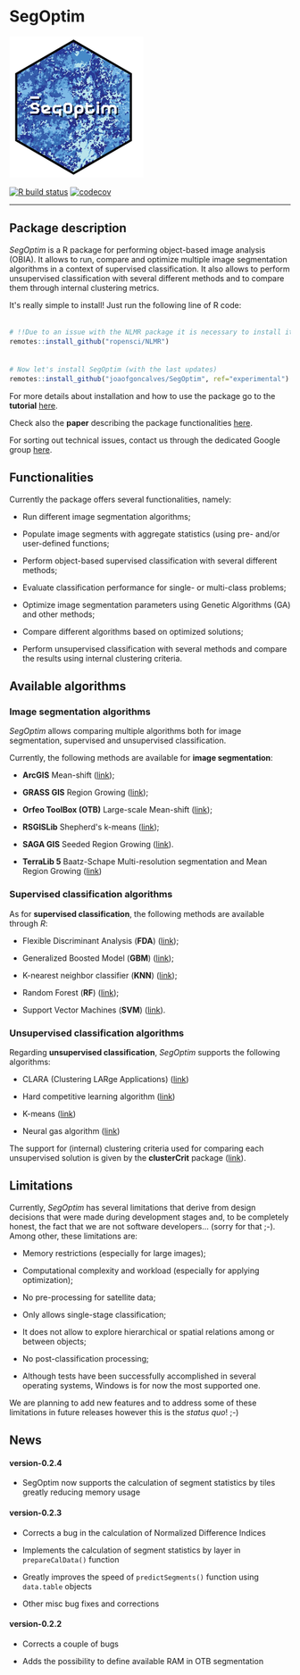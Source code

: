 
# SegOptim 

![SegOptim logo](./man/figures/logo.png)

<!-- badges: start -->
[![R build status](https://github.com/joaofgoncalves/SegOptim/workflows/R-CMD-check/badge.svg)](https://github.com/joaofgoncalves/SegOptim/actions) [![codecov](https://codecov.io/gh/joaofgoncalves/SegOptim/branch/master/graph/badge.svg)](https://codecov.io/gh/joaofgoncalves/SegOptim)
<!-- badges: end -->

--------------------------------------------------------------------------------------

## Package description 

_SegOptim_ is a R package for performing object-based image analysis (OBIA). It 
allows to run, compare and optimize multiple image segmentation algorithms in a 
context of supervised classification. 
It also allows to perform unsupervised classification with several different methods and to 
compare them through internal clustering metrics.

It's really simple to install! Just run the following line of R code:


```R

# !!Due to an issue with the NLMR package it is necessary to install it first!!
remotes::install_github("ropensci/NLMR")


# Now let's install SegOptim (with the last updates)
remotes::install_github("joaofgoncalves/SegOptim", ref="experimental")


```

For more details about installation and how to use the package go to the __tutorial__ [here](https://segoptim.bitbucket.io/docs/).

Check also the __paper__ describing the package functionalities [here](https://www.sciencedirect.com/science/article/pii/S0303243418303556).

For sorting out technical issues, contact us through the dedicated Google group [here](https://groups.google.com/forum/#!forum/segoptim-user-group).

## Functionalities

Currently the package offers several functionalities, namely:     

- Run different image segmentation algorithms;

- Populate image segments with aggregate statistics (using pre- and/or user-defined functions;

- Perform object-based supervised classification with several different methods;

- Evaluate classification performance for single- or multi-class problems;

- Optimize image segmentation parameters using Genetic Algorithms (GA) and other methods;

- Compare different algorithms based on optimized solutions;

- Perform unsupervised classification with several methods and compare the results using internal clustering criteria.

## Available algorithms

### Image segmentation algorithms

_SegOptim_ allows comparing multiple algorithms both for image segmentation, supervised and 
unsupervised classification.

Currently, the following methods are available for __image segmentation__:     

- __ArcGIS__ Mean-shift 
([link](http://desktop.arcgis.com/en/arcmap/10.3/tools/spatial-analyst-toolbox/segment-mean-shift.htm));

- __GRASS GIS__ Region Growing 
([link](https://grass.osgeo.org/grass73/manuals/i.segment.html));

- __Orfeo ToolBox (OTB)__ Large-scale Mean-shift
([link](https://www.orfeo-toolbox.org/CookBook/Applications/app_MeanShiftSmoothing.html));

- __RSGISLib__ Shepherd's k-means 
([link](http://www.rsgislib.org/rsgislib_segmentation.html));

- __SAGA GIS__ Seeded Region Growing 
([link](http://www.saga-gis.org/saga_tool_doc/4.0.1/imagery_segmentation_3.html)).

- __TerraLib 5__ Baatz-Schape Multi-resolution segmentation and Mean Region Growing ([link](http://www.dpi.inpe.br/terralib5/wiki/doku.php?id=start))


### Supervised classification algorithms

As for __supervised classification__, the following methods are available through _R_:      

- Flexible Discriminant Analysis (__FDA__) 
([link](https://CRAN.R-project.org/package=mda));

- Generalized Boosted Model (__GBM__) 
([link](https://CRAN.R-project.org/package=gbm));

- K-nearest neighbor classifier (__KNN__) 
([link](https://CRAN.R-project.org/package=class)); 

- Random Forest (__RF__) 
([link](https://CRAN.R-project.org/package=randomForest));

- Support Vector Machines (__SVM__) 
([link](https://CRAN.R-project.org/package=e1071)).
         
     
### Unsupervised classification algorithms
     
      
Regarding __unsupervised classification__, _SegOptim_ supports the following algorithms:      

- CLARA (Clustering LARge Applications) 
([link](https://CRAN.R-project.org/package=cluster))

- Hard competitive learning algorithm 
([link](https://CRAN.R-project.org/package=cclust))

- K-means 
([link](https://stat.ethz.ch/R-manual/R-devel/library/stats/html/kmeans.html))

- Neural gas algorithm 
([link](https://CRAN.R-project.org/package=cclust))

     
The support for (internal) clustering criteria used for comparing each unsupervised solution is given by 
the __clusterCrit__ package ([link](https://CRAN.R-project.org/package=clusterCrit)).


## Limitations

Currently, _SegOptim_ has several limitations that derive from design decisions that were 
made during development stages and, to be completely honest, the fact that we are not software developers... 
(sorry for that ;-). Among other, these limitations are:

- Memory restrictions (especially for large images);

- Computational complexity and workload (especially for applying optimization);

- No pre-processing for satellite data;

- Only allows single-stage classification;

- It does not allow to explore hierarchical or spatial relations among or between objects;

- No post-classification processing;

- Although tests have been successfully accomplished in several operating systems, Windows is for now the most supported one.


We are planning to add new features and to address some of these limitations in future releases however 
this is the _status quo_! ;-)


## News

#### version-0.2.4

- SegOptim now supports the calculation of segment statistics by tiles 
greatly reducing memory usage

#### version-0.2.3

- Corrects a bug in the calculation of Normalized Difference Indices

- Implements the calculation of segment statistics by layer in `prepareCalData()` function

- Greatly improves the speed of `predictSegments()` function using `data.table` objects

- Other misc bug fixes and corrections

#### version-0.2.2

- Corrects a couple of bugs

- Adds the possibility to define available RAM in OTB segmentation

